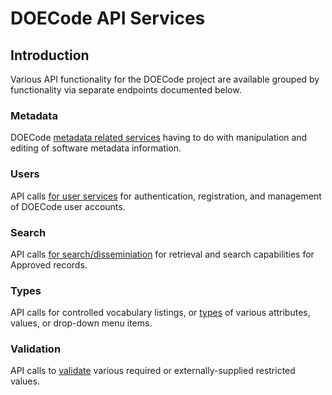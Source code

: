 DOECode API Services
==================

Introduction
------------

Various API functionality for the DOECode project are available grouped by functionality via separate endpoints documented below.

### Metadata

DOECode [metadata related services](/doecodeapi/services/metadata) having to do with manipulation and editing of software metadata information.

### Users

API calls [for user services](/doecodeapi/services/user) for authentication, registration, and management of DOECode user accounts.

### Search

API calls [for search/disseminiation](/doecodeapi/services/search) for retrieval and search capabilities for Approved records.

### Types

API calls for controlled vocabulary listings, or [types](/doecodeapi/services/types) of various attributes, values, or drop-down menu items.

### Validation

API calls to [validate](/doecodeapi/services/validation) various required or externally-supplied restricted values.